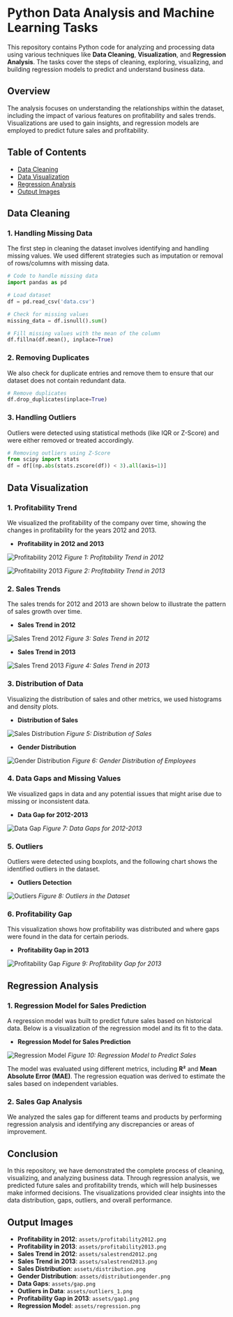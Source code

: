 # Python Data Analysis and Machine Learning Tasks

This repository contains Python code for analyzing and processing data using various techniques like **Data Cleaning**, **Visualization**, and **Regression Analysis**. The tasks cover the steps of cleaning, exploring, visualizing, and building regression models to predict and understand business data.

## Overview

The analysis focuses on understanding the relationships within the dataset, including the impact of various features on profitability and sales trends. Visualizations are used to gain insights, and regression models are employed to predict future sales and profitability.

## Table of Contents

- [Data Cleaning](#data-cleaning)
- [Data Visualization](#data-visualization)
- [Regression Analysis](#regression-analysis)
- [Output Images](#output-images)

## Data Cleaning

### 1. **Handling Missing Data**
The first step in cleaning the dataset involves identifying and handling missing values. We used different strategies such as imputation or removal of rows/columns with missing data.

```python
# Code to handle missing data
import pandas as pd

# Load dataset
df = pd.read_csv('data.csv')

# Check for missing values
missing_data = df.isnull().sum()

# Fill missing values with the mean of the column
df.fillna(df.mean(), inplace=True)
```

### 2. **Removing Duplicates**
We also check for duplicate entries and remove them to ensure that our dataset does not contain redundant data.

```python
# Remove duplicates
df.drop_duplicates(inplace=True)
```

### 3. **Handling Outliers**
Outliers were detected using statistical methods (like IQR or Z-Score) and were either removed or treated accordingly.

```python
# Removing outliers using Z-Score
from scipy import stats
df = df[(np.abs(stats.zscore(df)) < 3).all(axis=1)]
```

## Data Visualization

### 1. **Profitability Trend**
We visualized the profitability of the company over time, showing the changes in profitability for the years 2012 and 2013.

- **Profitability in 2012 and 2013**

![Profitability 2012](assets/profitability2012.png)
*Figure 1: Profitability Trend in 2012*

![Profitability 2013](assets/profitability2013.png)
*Figure 2: Profitability Trend in 2013*

### 2. **Sales Trends**
The sales trends for 2012 and 2013 are shown below to illustrate the pattern of sales growth over time.

- **Sales Trend in 2012**

![Sales Trend 2012](assets/salestrend2012.png)
*Figure 3: Sales Trend in 2012*

- **Sales Trend in 2013**

![Sales Trend 2013](assets/salestrend2013.png)
*Figure 4: Sales Trend in 2013*

### 3. **Distribution of Data**
Visualizing the distribution of sales and other metrics, we used histograms and density plots.

- **Distribution of Sales**

![Sales Distribution](assets/distribution.png)
*Figure 5: Distribution of Sales*

- **Gender Distribution**

![Gender Distribution](assets/distributiongender.png)
*Figure 6: Gender Distribution of Employees*

### 4. **Data Gaps and Missing Values**
We visualized gaps in data and any potential issues that might arise due to missing or inconsistent data.

- **Data Gap for 2012-2013**

![Data Gap](assets/gap.png)
*Figure 7: Data Gaps for 2012-2013*

### 5. **Outliers**
Outliers were detected using boxplots, and the following chart shows the identified outliers in the dataset.

- **Outliers Detection**

![Outliers](assets/outliers_1.png)
*Figure 8: Outliers in the Dataset*

### 6. **Profitability Gap**
This visualization shows how profitability was distributed and where gaps were found in the data for certain periods.

- **Profitability Gap in 2013**

![Profitability Gap](assets/gap1.png)
*Figure 9: Profitability Gap for 2013*

## Regression Analysis

### 1. **Regression Model for Sales Prediction**
A regression model was built to predict future sales based on historical data. Below is a visualization of the regression model and its fit to the data.

- **Regression Model for Sales Prediction**

![Regression Model](assets/regression.png)
*Figure 10: Regression Model to Predict Sales*

The model was evaluated using different metrics, including **R²** and **Mean Absolute Error (MAE)**. The regression equation was derived to estimate the sales based on independent variables.

### 2. **Sales Gap Analysis**
We analyzed the sales gap for different teams and products by performing regression analysis and identifying any discrepancies or areas of improvement.

## Conclusion

In this repository, we have demonstrated the complete process of cleaning, visualizing, and analyzing business data. Through regression analysis, we predicted future sales and profitability trends, which will help businesses make informed decisions. The visualizations provided clear insights into the data distribution, gaps, outliers, and overall performance.

## Output Images

- **Profitability in 2012**: `assets/profitability2012.png`
- **Profitability in 2013**: `assets/profitability2013.png`
- **Sales Trend in 2012**: `assets/salestrend2012.png`
- **Sales Trend in 2013**: `assets/salestrend2013.png`
- **Sales Distribution**: `assets/distribution.png`
- **Gender Distribution**: `assets/distributiongender.png`
- **Data Gaps**: `assets/gap.png`
- **Outliers in Data**: `assets/outliers_1.png`
- **Profitability Gap in 2013**: `assets/gap1.png`
- **Regression Model**: `assets/regression.png`
